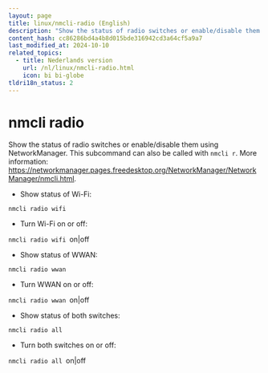```yaml
---
layout: page
title: linux/nmcli-radio (English)
description: "Show the status of radio switches or enable/disable them using NetworkManager."
content_hash: cc86286bd4a4b8d015bde316942cd3a64cf5a9a7
last_modified_at: 2024-10-10
related_topics:
  - title: Nederlands version
    url: /nl/linux/nmcli-radio.html
    icon: bi bi-globe
tldri18n_status: 2
---
```

# nmcli radio

Show the status of radio switches or enable/disable them using NetworkManager.
This subcommand can also be called with `nmcli r`.
More information: <https://networkmanager.pages.freedesktop.org/NetworkManager/NetworkManager/nmcli.html>.

- Show status of Wi-Fi:

`nmcli radio wifi`

- Turn Wi-Fi on or off:

`nmcli radio wifi `<span class="tldr-var badge badge-pill bg-dark-lm bg-white-dm text-white-lm text-dark-dm font-weight-bold">on|off</span>

- Show status of WWAN:

`nmcli radio wwan`

- Turn WWAN on or off:

`nmcli radio wwan `<span class="tldr-var badge badge-pill bg-dark-lm bg-white-dm text-white-lm text-dark-dm font-weight-bold">on|off</span>

- Show status of both switches:

`nmcli radio all`

- Turn both switches on or off:

`nmcli radio all `<span class="tldr-var badge badge-pill bg-dark-lm bg-white-dm text-white-lm text-dark-dm font-weight-bold">on|off</span>
